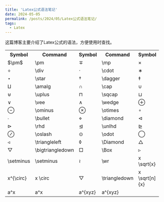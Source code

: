 ```yaml
---
title: 'Latex公式语法笔记'
date: 2024-05-05
permalink: /posts/2024/05/Latex公式语法笔记/
tags:
  - Latex
---
```


这篇博客主要介绍了Latex公式的语法，方便使用时查找。

<table>
  <tr>
    <th>Symbol</th>
    <th>Command</th>
    <th>Symbol</th>
    <th>Command</th>
    <th>Symbol</th>
    <th>Command</th>
  </tr>
  <tr>
    <td>$\pm$</td>
    <td>\pm</td>
    <td>∓</td>
    <td>\mp</td>
    <td>×</td>
    <td>\times</td>
  </tr>
  <tr>
    <td>÷</td>
    <td>\div</td>
    <td>⋅</td>
    <td>\cdot</td>
    <td>∗</td>
    <td>\ast</td>
  </tr>
  <tr>
    <td>⋆</td>
    <td>\star</td>
    <td>†</td>
    <td>\dagger</td>
    <td>‡</td>
    <td>\ddagger</td>
  </tr>
  <tr>
    <td>⨿</td>
    <td>\amalg</td>
    <td>∩</td>
    <td>\cap</td>
    <td>∪</td>
    <td>\cup</td>
  </tr>
  <tr>
    <td>⊎</td>
    <td>\uplus</td>
    <td>⊓</td>
    <td>\sqcap</td>
    <td>⊔</td>
    <td>\sqcup</td>
  </tr>
  <tr>
    <td>∨</td>
    <td>\vee</td>
    <td>∧</td>
    <td>\wedge</td>
    <td>⊕</td>
    <td>\oplus</td>
  </tr>
  <tr>
    <td>⊖</td>
    <td>\ominus</td>
    <td>⊗</td>
    <td>\otimes</td>
    <td>∘</td>
    <td>\circ</td>
  </tr>
  <tr>
    <td>∙</td>
    <td>\bullet</td>
    <td>⋄</td>
    <td>\diamond</td>
    <td>⊲</td>
    <td>\lhd</td>
  </tr>
  <tr>
    <td>⊳</td>
    <td>\rhd</td>
    <td>⊴</td>
    <td>\unlhd</td>
    <td>⊵</td>
    <td>\unrhd</td>
  </tr>
  <tr>
    <td>⊘</td>
    <td>\oslash</td>
    <td>⊙</td>
    <td>\odot</td>
    <td>◯</td>
    <td>\bigcirc</td>
  </tr>
  <tr>
    <td>◃</td>
    <td>\triangleleft</td>
    <td>◊</td>
    <td>\Diamond</td>
    <td>△</td>
    <td>\bigtriangleup</td>
  </tr>
  <tr>
    <td>▽</td>
    <td>\bigtriangledown</td>
    <td>□</td>
    <td>\Box</td>
    <td>▹</td>
    <td>\triangleright</td>
  </tr>
  <tr>
    <td>\setminus</td>
    <td>\setminus</td>
    <td>≀</td>
    <td>\wr</td>
    <td>x \sqrt{x}</td>
    <td>\sqrt{x}</td>
  </tr>
  <tr>
    <td>x^{\circ}</td>
    <td>x \circ</td>
    <td>▽</td>
    <td>\triangledown</td>
    <td>x \sqrt[n]{x}</td>
    <td>\sqrt[n]{x}</td>
  </tr>
  <tr>
    <td>a^x</td>
    <td>a^x</td>
    <td>a^{xyz}</td>
    <td>a^{xyz}</td>
    <td></td>
    <td></td>
  </tr>
</table>